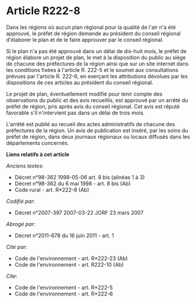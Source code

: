 # Article R222-8

Dans les régions où aucun plan régional pour la qualité de l'air n'a été approuvé, le préfet de région demande au président
du conseil régional d'élaborer le plan et de le faire approuver par le conseil régional.

Si le plan n'a pas été approuvé dans un délai de dix-huit mois, le préfet de région élabore un projet de plan, le met à la
disposition du public au siège de chacune des préfectures de la région ainsi que sur un site internet dans les conditions
fixées à l'article R. 222-5 et le soumet aux consultations prévues par l'article R. 222-6, en exerçant les attributions
dévolues par les dispositions de ces articles au président du conseil régional.

Le projet de plan, éventuellement modifié pour tenir compte des observations du public et des avis recueillis, est approuvé
par un arrêté du préfet de région, pris après avis du conseil régional. Cet avis est réputé favorable s'il n'intervient pas
dans un délai de trois mois.

L'arrêté est publié au recueil des actes administratifs de chacune des préfectures de la région. Un avis de publication est
inséré, par les soins du préfet de région, dans deux journaux régionaux ou locaux diffusés dans les départements concernés.

**Liens relatifs à cet article**

_Anciens textes_:

  - Décret n°98-362 1998-05-06 art. 8 bis (alinéas 1 à 3)
  - Décret n°98-362 du 6 mai 1998 - art. 8 bis (Ab)
  - Code rural - art. R*222-8 (Ab)

_Codifié par_:

  - Décret n°2007-397 2007-03-22 JORF 23 mars 2007

_Abrogé par_:

  - Décret n°2011-678 du 16 juin 2011 - art. 1

_Cité par_:

  - Code de l'environnement - art. R*222-23 (Ab)
  - Code de l'environnement - art. R222-10 (Ab)

_Cite_:

  - Code de l'environnement - art. R*222-5
  - Code de l'environnement - art. R*222-6
